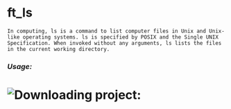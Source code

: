# ft_ls
`In computing, ls is a command to list computer files in Unix and Unix-like operating systems. ls is specified by POSIX and the Single UNIX Specification. When invoked without any arguments, ls lists the files in the current working directory.`
### ***Usage:***
# ![Downloading project:](file:///Users/mshkliai/Desktop/Screen%20Shot%202018-11-10%20at%203.16.03%20PM.png) 
